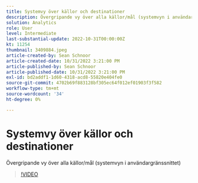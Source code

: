 ```yaml
---
title: Systemvy över källor och destinationer
description: Övergripande vy över alla källor/mål (systemvyn i användargränssnittet)
solution: Analytics
role: User
level: Intermediate
last-substantial-update: 2022-10-31T00:00:00Z
kt: 11254
thumbnail: 3409884.jpeg
article-created-by: Sean Schnoor
article-created-date: 10/31/2022 3:21:00 PM
article-published-by: Sean Schnoor
article-published-date: 10/31/2022 3:21:00 PM
exl-id: bd2addf1-1d60-4318-acd8-55820e404fe0
source-git-commit: 4702b69f883128bf305ec64f012ef01903f3f582
workflow-type: tm+mt
source-wordcount: '34'
ht-degree: 0%

---
```


# Systemvy över källor och destinationer

Övergripande vy över alla källor/mål (systemvyn i användargränssnittet)

>[!VIDEO](https://video.tv.adobe.com/v/3409884/?quality=12&learn=on)
